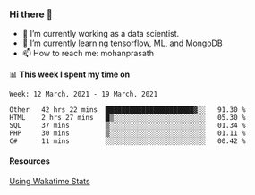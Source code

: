 ### Hi there 👋

- 🔭 I’m currently working as a data scientist.
- 🌱 I’m currently learning tensorflow, ML, and MongoDB
- 📫 How to reach me: mohanprasath

📊 **This week I spent my time on**
<!--START_SECTION:waka-->
```text
Week: 12 March, 2021 - 19 March, 2021

Other   42 hrs 22 mins  ██████████████████████▓░░   91.30 % 
HTML    2 hrs 27 mins   █▒░░░░░░░░░░░░░░░░░░░░░░░   05.30 % 
SQL     37 mins         ▒░░░░░░░░░░░░░░░░░░░░░░░░   01.34 % 
PHP     30 mins         ▒░░░░░░░░░░░░░░░░░░░░░░░░   01.11 % 
C#      11 mins         ░░░░░░░░░░░░░░░░░░░░░░░░░   00.42 % 
```
<!--END_SECTION:waka-->

#### Resources
[Using Wakatime Stats](https://github.com/marketplace/actions/waka-readme)
